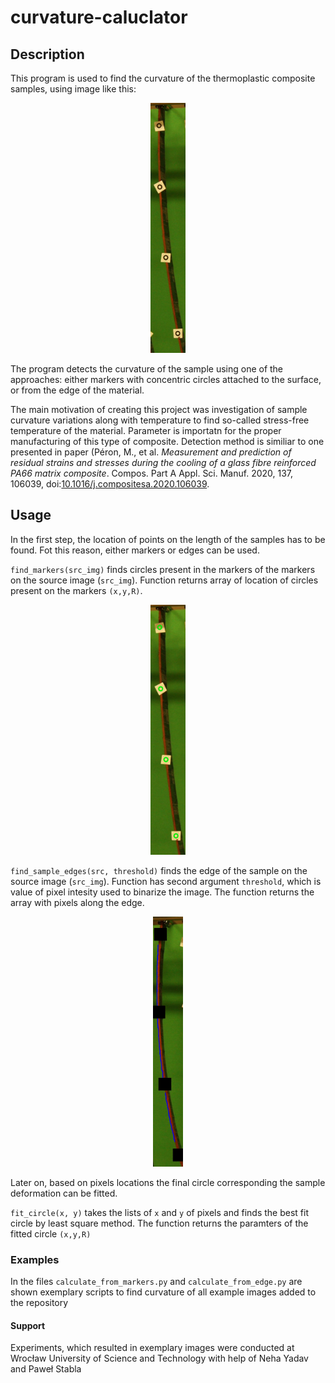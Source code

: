 # curvature-caluclator

## Description

This program is used to find the curvature of the thermoplastic composite samples, using image like this:

<p align="center"><img src="./example_images/04_S1_6/077_04_S1_6.jpg" height="400" /></p>

The program detects the curvature of the sample using one of the approaches: either markers with concentric circles attached to the surface, or from the edge of the material.

The main motivation of creating this project was investigation of sample curvature variations along with temperature to find so-called stress-free temperature of the material. Parameter is importatn for the proper manufacturing of this type of composite. Detection method is similiar to one presented in paper (Péron, M., et al. <i> Measurement and prediction of residual strains and stresses during the cooling of a glass fibre reinforced PA66 matrix composite</i>. Compos. Part A Appl. Sci. Manuf. 2020, 137, 106039, doi:[10.1016/j.compositesa.2020.106039](http://doi.org/10.1016/j.compositesa.2020.106039).

## Usage

In the first step, the location of points on the length of the samples has to be found. Fot this reason, either markers or edges can be used.

`find_markers(src_img)` finds circles present in the markers of the markers on the source image (`src_img`). Function returns array of location of circles present on the markers `(x,y,R)`.

<p align="center"><img src="./assets/detected_markers.jpg" height="400" /></p>

`find_sample_edges(src, threshold)` finds the edge of the sample on the source image (`src_img`). Function has second argument `threshold`, which is value of pixel intesity used to binarize the image. The function returns the array with pixels along the edge.

<p align="center"><img src="./assets/detected_edge.jpeg" height="400" /></p>

Later on, based on pixels locations the final circle corresponding the sample deformation can be fitted.

`fit_circle(x, y)` takes the lists of `x` and `y` of pixels and finds the best fit circle by least square method. The function returns the paramters of the fitted circle `(x,y,R)`

### Examples

In the files `calculate_from_markers.py` and `calculate_from_edge.py` are shown exemplary scripts to find curvature of all example images added to the repository

#### Support

Experiments, which resulted in exemplary images were conducted at Wrocław University of Science and Technology with help of Neha Yadav and Paweł Stabla
